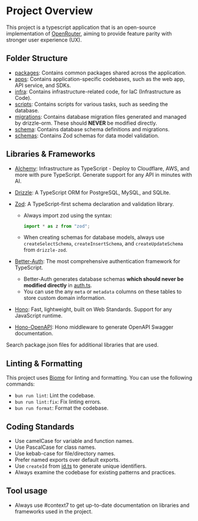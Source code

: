 # Project Overview

This project is a typescript application that is an open-source implementation of [OpenRouter](https://openrouter.ai/), aiming to provide feature parity with stronger user experience (UX).

## Folder Structure

- [packages](../../packages/): Contains common packages shared across the application.
- [apps](../../apps/): Contains application-specific codebases, such as the web app, API service, and SDKs.
- [infra](../../infra/): Contains infrastructure-related code, for IaC (Infrastructure as Code).
- [scripts](../../scripts/): Contains scripts for various tasks, such as seeding the database.
- [migrations](../../drizzle/migrations/): Contains database migration files generated and managed by drizzle-orm. These should **NEVER** be modified directly.
- [schema](../../drizzle/schema/): Contains database schema definitions and migrations.
- [schemas](../../packages/core/src/schemas/): Contains Zod schemas for data model validation.

## Libraries & Frameworks

- [Alchemy](https://alchemy.run): Infrastructure as TypeScript - Deploy to Cloudflare, AWS, and more with pure TypeScript. Generate support for any API in minutes with AI.
- [Drizzle](https://orm.drizzle.team/): A TypeScript ORM for PostgreSQL, MySQL, and SQLite.
- [Zod](https://zod.dev/): A TypeScript-first schema declaration and validation library.
  - Always import zod using the syntax:

    ```typescript
    import * as z from "zod";
    ```

  - When creating schemas for database models, always use `createSelectSchema`, `createInsertSchema`, and `createUpdateSchema` from `drizzle-zod`.

- [Better-Auth](https://better-auth.com/): The most comprehensive authentication framework for TypeScript.
  - Better-Auth generates database schemas **which should never be modified directly** in [auth.ts](../../drizzle/schema/auth.ts).
  - You can use the any `meta` or `metadata` columns on these tables to store custom domain information.

- [Hono](https://hono.dev/): Fast, lightweight, built on Web Standards. Support for any JavaScript runtime.
- [Hono-OpenAPI](https://github.com/rhinobase/hono-openapi): Hono middleware to generate OpenAPI Swagger documentation.

Search package.json files for additional libraries that are used.

## Linting & Formatting

This project uses [Biome](https://biomejs.dev/) for linting and formatting. You can use the following commands:

- `bun run lint`: Lint the codebase.
- `bun run lint:fix`: Fix linting errors.
- `bun run format`: Format the codebase.

## Coding Standards

- Use camelCase for variable and function names.
- Use PascalCase for class names.
- Use kebab-case for file/directory names.
- Prefer named exports over default exports.
- Use `createId` from [id.ts](../../packages/core/src/utils/id.ts) to generate unique identifiers.
- Always examine the codebase for existing patterns and practices.

## Tool usage

- Always use #context7 to get up-to-date documentation on libraries and frameworks used in the project.
